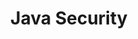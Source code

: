 ---
layout: posts_by_category
categories: Java Security
title: Java Security
permalink: /category/Java Security
---
